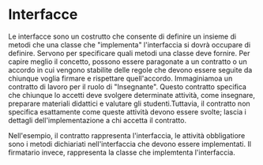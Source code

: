 # Interfacce

Le interfacce sono un costrutto che consente di definire un insieme di metodi che una classe che "implementa" l'interfaccia si dovrà occupare di definire. Servono per specificare quali metodi una classe deve fornire. 
Per capire meglio il concetto, possono essere paragonate a un contratto o un accordo in cui vengono stabilite delle
regole che devono essere seguite da chiunque voglia firmare e rispettare quell'accordo.
Immaginiamoa un contratto di lavoro per il ruolo di "Insegnante". Questo contratto specifica 
che chiunque lo accetti deve svolgere determinate attività, come insegnare, preparare materiali didattici e valutare gli studenti.Tuttavia, il contratto non specifica esattamente come queste attività devono essere svolte; lascia i dettagli
dell'implementazione a chi accetta il contratto.

Nell'esempio, il contratto rappresenta l'interfaccia, le attività obbligatiore sono i metodi dichiariati nell'interfaccia che devono essere implementati. Il firmatario invece, rappresenta la classe che implemtenta l'interfaccia.

 
